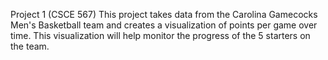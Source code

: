 Project 1 (CSCE 567)
This project takes data from the Carolina Gamecocks Men's Basketball team and creates a visualization of points per game over time. 
This visualization will help monitor the progress of the 5 starters on the team.
